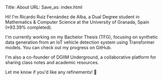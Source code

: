 Title: About
URL:
Save_as: index.html

Hi! I'm Ricardo Ruiz Fernández de Alba, a Dual Degree student in Mathematics & Computer Science at the University of Granada, Spain (≈93.39% completed).

I'm currently working on my Bachelor Thesis (TFG), focusing on synthetic data generation from an IoT vehicle detection system using Transformer models. You can check out my progress on GitHub.

I'm also a co-founder of DGIIM Underground, a collaborative platform for sharing class notes and academic resources.

Let me know if you'd like any refinements! 🚀